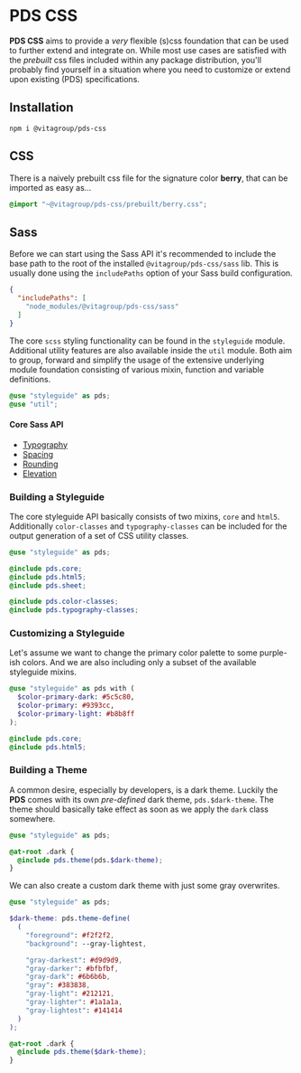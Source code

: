 # PDS CSS

**PDS CSS** aims to provide a _very_ flexible (s)css foundation that can be used to further extend and integrate on.
While most use cases are satisfied with the _prebuilt_ css files included within any package distribution, you'll
probably find yourself in a situation where you need to customize or extend upon existing (PDS) specifications.

## Installation

```
npm i @vitagroup/pds-css
```

## CSS

There is a naively prebuilt css file for the signature color **berry**, that can be imported as easy as...

```css
@import "~@vitagroup/pds-css/prebuilt/berry.css";
```

## Sass

Before we can start using the Sass API it's recommended to include the base path
to the root of the installed `@vitagroup/pds-css/sass` lib. This is usually done using
the `includePaths` option of your Sass build configuration.

```json
{
  "includePaths": [
    "node_modules/@vitagroup/pds-css/sass"
  ]
}
```

The core `scss` styling functionality can be found in the `styleguide` module. Additional
utility features are also available inside the `util` module. Both aim to group, forward
and simplify the usage of the extensive underlying module foundation consisting of various
mixin, function and variable definitions.

```scss
@use "styleguide" as pds;
@use "util";
```

#### Core Sass API

- [Typography](./docs/typography.md)
- [Spacing](./docs/spacing.md)
- [Rounding](./docs/rounding.md)
- [Elevation](./docs/elevation.md)

### Building a Styleguide

The core styleguide API basically consists of two mixins, `core` and `html5`. Additionally
`color-classes` and `typography-classes` can be included for the output generation of a set
of CSS utility classes.

```scss
@use "styleguide" as pds;

@include pds.core;
@include pds.html5;
@include pds.sheet;

@include pds.color-classes;
@include pds.typography-classes;
```

### Customizing a Styleguide

Let's assume we want to change the primary color palette to some purple-ish colors. And we
are also including only a subset of the available styleguide mixins.

```scss
@use "styleguide" as pds with (
  $color-primary-dark: #5c5c80,
  $color-primary: #9393cc,
  $color-primary-light: #b8b8ff
);

@include pds.core;
@include pds.html5;
```

### Building a Theme

A common desire, especially by developers, is a dark theme. Luckily the **PDS**
comes with its own _pre-defined_ dark theme, `pds.$dark-theme`. The theme should
basically take effect as soon as we apply the `dark` class somewhere.

```scss
@use "styleguide" as pds;

@at-root .dark {
  @include pds.theme(pds.$dark-theme);
}
```

We can also create a custom dark theme with just some gray overwrites.

```scss
@use "styleguide" as pds;

$dark-theme: pds.theme-define(
  (
    "foreground": #f2f2f2,
    "background": --gray-lightest,

    "gray-darkest": #d9d9d9,
    "gray-darker": #bfbfbf,
    "gray-dark": #6b6b6b,
    "gray": #383838,
    "gray-light": #212121,
    "gray-lighter": #1a1a1a,
    "gray-lightest": #141414
  )
);

@at-root .dark {
  @include pds.theme($dark-theme);
}
```
